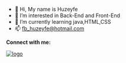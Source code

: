 - 👋 Hi, My name is Huzeyfe
- 👀 I’m interested in Back-End and Front-End
- 🌱 I’m currently learning java,HTML,CSS
- 📫 fb_huzeyfe@hotmail.com <br>
<p> <strong>Connect with me:</strong> </p>
<a href="https://www.linkedin.com/in/huzeyfe-oktem-4b3234285/">
    <img src="https://content.linkedin.com/content/dam/me/business/en-us/amp/brand-site/v2/bg/LI-Bug.svg.original.svg" alt="logo">
</a>
